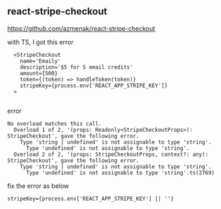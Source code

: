 ## react-stripe-checkout
https://github.com/azmenak/react-stripe-checkout

with TS, I got this error

```
  <StripeCheckout
    name='Emaily'
    description='$5 for 5 email credits'
    amount={500}
    token={(token) => handleToken(token)}
    stripeKey={process.env['REACT_APP_STRIPE_KEY']}
  >
  
```

error
```
No overload matches this call.
  Overload 1 of 2, '(props: Readonly<StripeCheckoutProps>): StripeCheckout', gave the following error.
    Type 'string | undefined' is not assignable to type 'string'.
      Type 'undefined' is not assignable to type 'string'.
  Overload 2 of 2, '(props: StripeCheckoutProps, context?: any): StripeCheckout', gave the following error.
    Type 'string | undefined' is not assignable to type 'string'.
      Type 'undefined' is not assignable to type 'string'.ts(2769)
```


fix the error as below
```
stripeKey={process.env['REACT_APP_STRIPE_KEY'] || ''}

```

